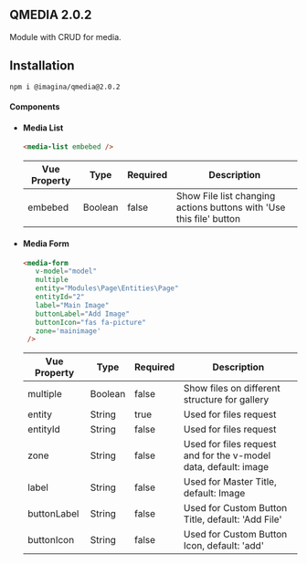 ## QMEDIA 2.0.2
Module with CRUD for media.

## Installation

`` npm i @imagina/qmedia@2.0.2 ``

#### Components

- #### Media List 

    ```html
    <media-list embebed />
    ```
    
    | Vue Property  | Type | Required | Description |
    | ------------- | ------------- | ------------- | ------------- |
    | embebed  |Boolean  | false | Show File list changing actions buttons with 'Use this file' button

- #### Media Form

    ```html
    <media-form
       v-model="model"
       multiple 
       entity="Modules\Page\Entities\Page"
       entityId="2"
       label="Main Image"
       buttonLabel="Add Image"
       buttonIcon="fas fa-picture"
       zone='mainimage'
     />
    ```
    
    | Vue Property  | Type | Required | Description |
    | ------------- | ------------- | ------------- | ------------- |
    | multiple  |Boolean  | false | Show files on different structure for gallery
    | entity  |String  | true | Used for files request
    | entityId  |String  | false | Used for files request
    | zone |String  | false | Used for files request and for the v-model data, default: image
    | label |String  | false | Used for Master Title, default: Image
    | buttonLabel |String  | false | Used for Custom Button Title, default: 'Add File'
    | buttonIcon |String  | false | Used for Custom Button Icon, default: 'add'
